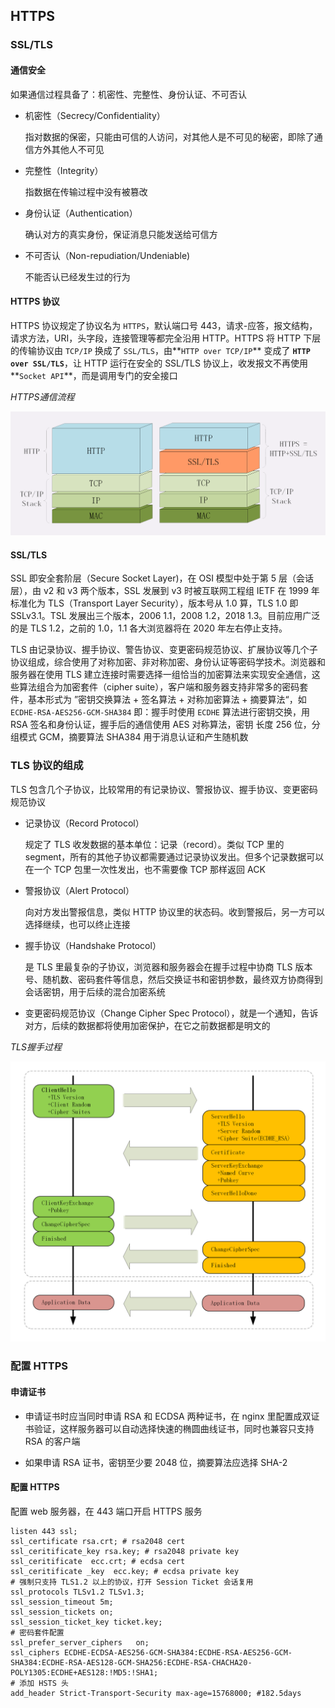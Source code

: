 ## HTTPS

### SSL/TLS

#### 通信安全

如果通信过程具备了：机密性、完整性、身份认证、不可否认

* 机密性（Secrecy/Confidentiality）

  指对数据的保密，只能由可信的人访问，对其他人是不可见的秘密，即除了通信方外其他人不可见

* 完整性（Integrity）

  指数据在传输过程中没有被篡改

* 身份认证（Authentication）

  确认对方的真实身份，保证消息只能发送给可信方

* 不可否认（Non-repudiation/Undeniable)

  不能否认已经发生过的行为

#### HTTPS 协议

HTTPS 协议规定了协议名为 `HTTPS`，默认端口号 443，请求-应答，报文结构，请求方法，URI，头字段，连接管理等都完全沿用 HTTP。HTTPS 将 HTTP 下层的传输协议由 `TCP/IP` 换成了 `SSL/TLS`，由**`HTTP over TCP/IP`** 变成了 **`HTTP over SSL/TLS`**，让 HTTP 运行在安全的 SSL/TLS 协议上，收发报文不再使用**`Socket API`**，而是调用专门的安全接口

*HTTPS通信流程* 

![](../Images/HTTPS通信流程.png)

#### SSL/TLS

SSL 即安全套阶层（Secure Socket Layer)，在 OSI 模型中处于第 5 层（会话层），由 v2 和 v3 两个版本，SSL 发展到 v3 时被互联网工程组 IETF 在 1999 年标准化为 TLS（Transport Layer Security），版本号从 1.0 算，TLS 1.0 即 SSLv3.1。TSL 发展出三个版本，2006 1.1，2008 1.2，2018 1.3。目前应用广泛的是 TLS 1.2，之前的 1.0，1.1 各大浏览器将在 2020 年左右停止支持。

TLS 由记录协议、握手协议、警告协议、变更密码规范协议、扩展协议等几个子协议组成，综合使用了对称加密、非对称加密、身份认证等密码学技术。浏览器和服务器在使用 TLS 建立连接时需要选择一组恰当的加密算法来实现安全通信，这些算法组合为加密套件（cipher suite），客户端和服务器支持非常多的密码套件，基本形式为 ”密钥交换算法 + 签名算法 + 对称加密算法 + 摘要算法“，如 `ECDHE-RSA-AES256-GCM-SHA384` 即：握手时使用 `ECDHE` 算法进行密钥交换，用 RSA 签名和身份认证，握手后的通信使用 AES 对称算法，密钥 长度 256 位，分组模式 GCM，摘要算法 SHA384 用于消息认证和产生随机数

### TLS 协议的组成

TLS 包含几个子协议，比较常用的有记录协议、警报协议、握手协议、变更密码规范协议

* 记录协议（Record Protocol）

  规定了 TLS 收发数据的基本单位：记录（record）。类似 TCP 里的 segment，所有的其他子协议都需要通过记录协议发出。但多个记录数据可以在一个 TCP 包里一次性发出，也不需要像 TCP 那样返回 ACK

* 警报协议（Alert Protocol）

  向对方发出警报信息，类似 HTTP 协议里的状态码。收到警报后，另一方可以选择继续，也可以终止连接

* 握手协议（Handshake Protocol）

  是 TLS 里最复杂的子协议，浏览器和服务器会在握手过程中协商 TLS 版本号、随机数、密码套件等信息，然后交换证书和密钥参数，最终双方协商得到会话密钥，用于后续的混合加密系统

* 变更密码规范协议（Change Cipher Spec Protocol），就是一个通知，告诉对方，后续的数据都将使用加密保护，在它之前数据都是明文的

*TLS握手过程*

![](../Images/TLS握手过程.png)


### 配置 HTTPS

#### 申请证书

* 申请证书时应当同时申请 RSA 和 ECDSA 两种证书，在 nginx 里配置成双证书验证，这样服务器可以自动选择快速的椭圆曲线证书，同时也兼容只支持 RSA 的客户端

* 如果申请 RSA 证书，密钥至少要 2048 位，摘要算法应选择 SHA-2

#### 配置 HTTPS

配置 web 服务器，在 443 端口开启 HTTPS 服务

```nginx
listen 443 ssl;
ssl_certificate rsa.crt; # rsa2048 cert
ssl_ceritificate_key rsa.key; # rsa2048 private key
ssl_ceritificate  ecc.crt; # ecdsa cert
ssl_ceritificate _key  ecc.key; # ecdsa private key
# 强制只支持 TLS1.2 以上的协议，打开 Session Ticket 会话复用
ssl_protocols TLSv1.2 TLSv1.3;
ssl_session_timeout 5m;
ssl_session_tickets on;
ssl_session_ticket_key ticket.key;
# 密码套件配置
ssl_prefer_server_ciphers   on;
ssl_ciphers ECDHE-ECDSA-AES256-GCM-SHA384:ECDHE-RSA-AES256-GCM-SHA384:ECDHE-RSA-AES128-GCM-SHA256:ECDHE-RSA-CHACHA20-POLY1305:ECDHE+AES128:!MD5:!SHA1;
# 添加 HSTS 头
add_header Strict-Transport-Security max-age=15768000; #182.5days
```
